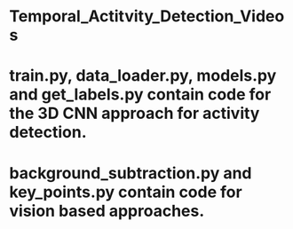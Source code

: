# Temporal_Actitvity_Detection_Videos
# train.py, data_loader.py, models.py and get_labels.py contain code for the 3D CNN approach for activity detection. 
# background_subtraction.py and key_points.py contain code for vision based approaches. 
